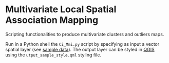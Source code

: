 # Multivariate Local Spatial Association Mapping

Scripting functionalities to produce multivariate clusters and outliers maps.

Run in a Python shell the <code>Ci_Mmi.py</code>	script by specifying as input a vector spatial layer (see [sample data](https://github.com/danioxoli/mvar_spatial_association_mapping/tree/master/sample_data)). The output layer can be styled in [QGIS](https://www.qgis.org) using the <code>utput_sample_style.qml</code> styling file.
